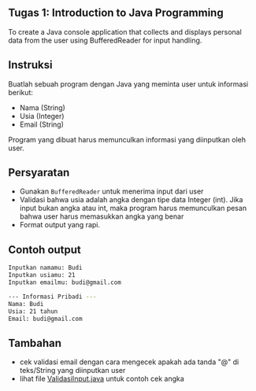 ## Tugas 1: Introduction to Java Programming
To create a Java console application that collects and displays personal data from the user using BufferedReader for input handling.

## Instruksi
Buatlah sebuah program dengan Java yang meminta user untuk informasi berikut:
- Nama (String)
- Usia (Integer)
- Email (String)

Program yang dibuat harus memunculkan informasi yang diinputkan oleh user.

## Persyaratan
- Gunakan `BufferedReader` untuk menerima input dari user
- Validasi bahwa usia adalah angka dengan tipe data Integer (int). Jika input bukan angka atau int, maka program harus memunculkan pesan bahwa user harus memasukkan angka yang benar
- Format output yang rapi.

## Contoh output
```bash
Inputkan namamu: Budi
Inputkan usiamu: 21
Inputkan emailmu: budi@gmail.com

--- Informasi Pribadi ---
Nama: Budi
Usia: 21 tahun
Email: budi@gmail.com 
```

## Tambahan
- cek validasi email dengan cara mengecek apakah ada tanda "@" di teks/String yang diinputkan user
- lihat file [ValidasiInput.java](ValidasiInput.java) untuk contoh cek angka